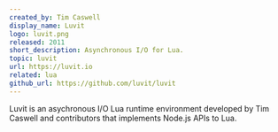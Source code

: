 ```yaml
---
created_by: Tim Caswell
display_name: Luvit
logo: luvit.png
released: 2011
short_description: Asynchronous I/O for Lua.
topic: luvit
url: https://luvit.io
related: lua
github_url: https://github.com/luvit/luvit
---
```

Luvit is an asychronous I/O Lua runtime environment developed by Tim Caswell and contributors that implements Node.js APIs to Lua.
